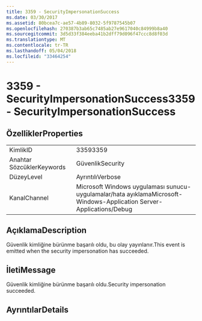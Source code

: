 ```yaml
---
title: 3359 - SecurityImpersonationSuccess
ms.date: 03/30/2017
ms.assetid: 80bcea7c-ae57-4b89-8032-5f9787545b07
ms.openlocfilehash: 270387b3ab65c7485ab27e9617040c84999b8a40
ms.sourcegitcommit: 3d5d33f384eeba41b2dff79d096f47ccc8d8f03d
ms.translationtype: MT
ms.contentlocale: tr-TR
ms.lasthandoff: 05/04/2018
ms.locfileid: "33464254"
---
```

# <a name="3359---securityimpersonationsuccess"></a><span data-ttu-id="cc221-102">3359 - SecurityImpersonationSuccess</span><span class="sxs-lookup"><span data-stu-id="cc221-102">3359 - SecurityImpersonationSuccess</span></span>
## <a name="properties"></a><span data-ttu-id="cc221-103">Özellikler</span><span class="sxs-lookup"><span data-stu-id="cc221-103">Properties</span></span>  
  
|||  
|-|-|  
|<span data-ttu-id="cc221-104">Kimlik</span><span class="sxs-lookup"><span data-stu-id="cc221-104">ID</span></span>|<span data-ttu-id="cc221-105">3359</span><span class="sxs-lookup"><span data-stu-id="cc221-105">3359</span></span>|  
|<span data-ttu-id="cc221-106">Anahtar Sözcükler</span><span class="sxs-lookup"><span data-stu-id="cc221-106">Keywords</span></span>|<span data-ttu-id="cc221-107">Güvenlik</span><span class="sxs-lookup"><span data-stu-id="cc221-107">Security</span></span>|  
|<span data-ttu-id="cc221-108">Düzey</span><span class="sxs-lookup"><span data-stu-id="cc221-108">Level</span></span>|<span data-ttu-id="cc221-109">Ayrıntılı</span><span class="sxs-lookup"><span data-stu-id="cc221-109">Verbose</span></span>|  
|<span data-ttu-id="cc221-110">Kanal</span><span class="sxs-lookup"><span data-stu-id="cc221-110">Channel</span></span>|<span data-ttu-id="cc221-111">Microsoft Windows uygulaması sunucu-uygulamalar/hata ayıklama</span><span class="sxs-lookup"><span data-stu-id="cc221-111">Microsoft-Windows-Application Server-Applications/Debug</span></span>|  
  
## <a name="description"></a><span data-ttu-id="cc221-112">Açıklama</span><span class="sxs-lookup"><span data-stu-id="cc221-112">Description</span></span>  
 <span data-ttu-id="cc221-113">Güvenlik kimliğine bürünme başarılı oldu, bu olay yayınlanır.</span><span class="sxs-lookup"><span data-stu-id="cc221-113">This event is emitted when the security impersonation has succeeded.</span></span>  
  
## <a name="message"></a><span data-ttu-id="cc221-114">İleti</span><span class="sxs-lookup"><span data-stu-id="cc221-114">Message</span></span>  
 <span data-ttu-id="cc221-115">Güvenlik kimliğine bürünme başarılı oldu.</span><span class="sxs-lookup"><span data-stu-id="cc221-115">Security impersonation succeeded.</span></span>  
  
## <a name="details"></a><span data-ttu-id="cc221-116">Ayrıntılar</span><span class="sxs-lookup"><span data-stu-id="cc221-116">Details</span></span>
